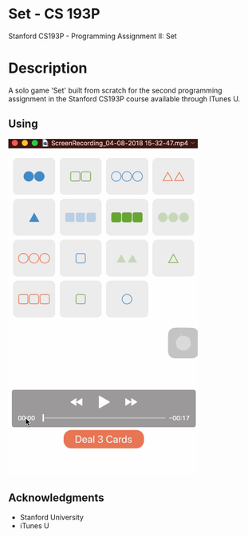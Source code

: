 # Set - CS 193P
Stanford CS193P - Programming Assignment II: Set

# Description

A solo game 'Set' built from scratch for the second programming assignment in the Stanford CS193P course available through ITunes U.

## Using

![Alt Text](https://github.com/EduardLev/Set-CS193P/raw/master/Set-CS193P.gif)

## Acknowledgments

* Stanford University
* iTunes U


